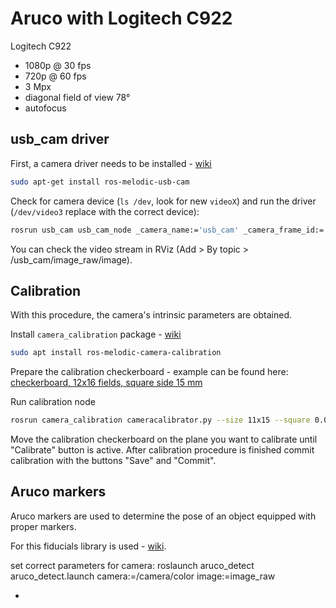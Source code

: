 # Aruco with Logitech C922

Logitech C922 

- 1080p @ 30 fps
- 720p @ 60 fps
- 3 Mpx
- diagonal field of view 78°
- autofocus

## usb_cam driver
First, a camera driver needs to be installed - [wiki](https://github.com/NVlabs/Deep_Object_Pose/blob/master/doc/camera_tutorial.md)

```bash
sudo apt-get install ros-melodic-usb-cam
```

Check for camera device (`ls /dev`, look for new `videoX`) and run the driver (`/dev/video3` replace with the correct device):
```bash
rosrun usb_cam usb_cam_node _camera_name:='usb_cam' _camera_frame_id:='usb_cam' _video_device:='/dev/video3' _image_width:=1920 _image_height:=1080
```

You can check the video stream in RViz (Add > By topic > /usb_cam/image_raw/image).


## Calibration 

With this procedure, the camera's intrinsic parameters are obtained.

Install  `camera_calibration` package - [wiki](http://wiki.ros.org/camera_calibration/Tutorials/MonocularCalibration) 

```bash
sudo apt install ros-melodic-camera-calibration
```
Prepare the calibration checkerboard - example can be found here: [checkerboard, 12x16 fields, square side 15 mm](calib_12x16_15mm.pdf)

Run calibration node
```bash
rosrun camera_calibration cameracalibrator.py --size 11x15 --square 0.015 image:=/usb_cam/image_raw camera:=/usb_cam
```
Move the calibration checkerboard on the plane you want to calibrate until "Calibrate" button is active. After calibration procedure is finished commit calibration with the buttons "Save" and  "Commit".





## Aruco markers

Aruco markers are used to determine the pose of an object equipped with proper markers.

For this fiducials library is used - [wiki](http://wiki.ros.org/fiducials).


set correct parameters for camera:
roslaunch aruco_detect aruco_detect.launch camera:=/camera/color image:=image_raw

- 
